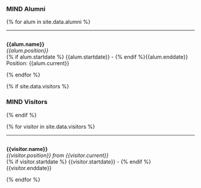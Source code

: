 
### MIND Alumni


{% for alum in site.data.alumni %}
<hr>
<div id = "{{alum.name}}" style="padding-top: 60px; margin-top: -60px;">
<p><strong>{{alum.name}}</strong>  <br> <em>{{alum.position}}</em><br>
{% if alum.startdate %} {{alum.startdate}} - {% endif %}{{alum.enddate}} <br>
Position: {{alum.current}} </p>
</div> {% endfor %}

{% if site.data.visitors %}
<br>
### MIND Visitors
{% endif %}

{% for visitor in site.data.visitors %}
<hr>
<div id = "{{visitor.name}}" style="padding-top: 60px; margin-top: -60px;">
<p><strong>{{visitor.name}}</strong>  <br> <em>{{visitor.position}} from {{visitor.current}}</em><br>
{% if visitor.startdate %} {{visitor.startdate}} - {% endif %}{{visitor.enddate}}
</p>
</div> {% endfor %}
